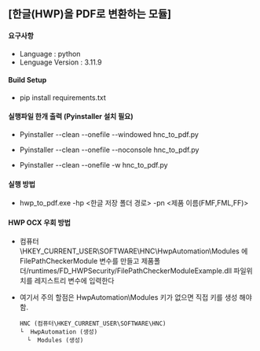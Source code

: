 ## [한글(HWP)을 PDF로 변환하는 모듈]

#### 요구사항
* Language         : python
* Lenguage Version : 3.11.9

#### Build Setup
* pip install requirements.txt
  
#### 실행파일 한개 출력 (Pyinstaller 설치 필요)

* Pyinstaller --clean --onefile --windowed hnc_to_pdf.py

*  Pyinstaller --clean --onefile --noconsole hnc_to_pdf.py

*  Pyinstaller --clean --onefile -w hnc_to_pdf.py

#### 실행 방법
* hwp_to_pdf.exe -hp <한글 저장 폴더 경로> -pn <제품 이름(FMF,FML,FF)>
  
#### HWP OCX 우회 방법
* 컴퓨터\HKEY_CURRENT_USER\SOFTWARE\HNC\HwpAutomation\Modules 에 FilePathCheckerModule 변수를 만들고
  제품폴더/runtimes/FD_HWPSecurity/FilePathCheckerModuleExample.dll 파일위치를 레지스트리 변수에 입력한다

* 여기서 주의 할점은 HwpAutomation\Modules 키가 없으면 직접 키를 생성 해야함.
            
      HNC (컴퓨터\HKEY_CURRENT_USER\SOFTWARE\HNC)
      └  HwpAutomation (생성)
        └  Modules (생성) 
    